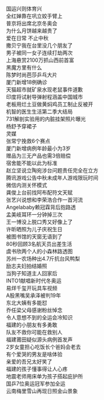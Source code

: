 国运兴则体育兴  
全红婵靠在巩立姣手臂上  
普京将出席北京冬奥会  
为什么月饼越来越贵了  
爱在日常 不止中秋  
撒贝宁我在台里没几个朋友了  
男子被同一女子连续打劫两次  
上海悬赏2100万抓山西前首富  
黑魔方里有什么  
陈梦时尚芭莎乒乓大片  
厦门新增18例确诊  
天猫超市就矿泉水现老鼠事件道歉  
印度将试射导弹射程涵盖中国城市  
老板用烂土豆做黄焖鸡员工制止反被开  
机智的医生生活第二季大结局  
731解剖实验用的内脏挂架照片曝光  
杨舒予穿裙子  
灵媒  
张常宁挽救6个赛点  
厦门新增病例年龄最小为3岁  
赠品为三无产品也需3倍赔偿  
宿舍能不能以此为标准  
赵立坚说立陶宛涉台问题责任完全在立方  
腾讯游戏公告中秋未成年人游戏限玩时间  
微信内测关怀模式  
龚俊上台前找阿布配符文天赋  
张艺兴说想和李荣浩合作一首河流  
Angelababy赖冠霖背后抱路透  
孟美岐耳环一分钟掉三次  
王一博没上脱口秀又好像上了  
许昕晒照为儿子庆祝生日  
被图书馆的天窗无语到了  
80秒回顾3名航天员出差生活  
虞书欣两个人的小森林路透图  
苏州一农场种出4.7斤抗台风鸭梨  
励志夫妇拍结婚照  
当狗子知道主人回家后  
INTO1献唱新时代冬奥运  
易烊千玺开玩具车视频  
A股黑嘴吴承泽被判19年  
东北大姨有多能怼  
乔任梁父母感谢粉丝悼念  
令人意想不到的全运会冷知识  
福建的小朋友有多勇敢  
队友不救你可能在救别人  
福建莆田疑似源头病例首发声  
2岁女童担心吃饭长个爸妈会老去  
有个爱哭的男友是啥体验  
亲爱的吾兄太好笑了  
福建的孩子懂事得让人心疼  
地震老师用床单为孩子搭起庇护所  
国乒7位奥运冠军参加全运  
云南梅里雪山再现日照金山景象  
